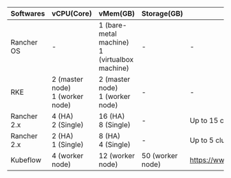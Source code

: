 | Softwares   |      vCPU(Core)      |    vMem(GB)   |    Storage(GB)   |    Notes   |
|-------------|--------------------|----------|----------|----------|
| Rancher OS | -  | 1 (bare-metal machine)<br>1 (virtualbox machine) | -  | -  |
| RKE |  2 (master node)<br>1 (worker node)  | 2 (master node)<br>1 (worker node) | -  | -  |
| Rancher 2.x | 4 (HA)<br>2 (Single) | 16 (HA)<br>8 (Single) | -  | Up to 15 clusters and 200 nodes |
| Rancher 2.x | 2 (HA)<br>1 (Single) | 8 (HA)<br>4 (Single) | -  | Up to 5 clusters and 50 nodes |
| Kubeflow | 4 (worker node) | 12 (worker node) | 50 (worker node) | https://www.kubeflow.org/docs/started/k8s/overview/ |